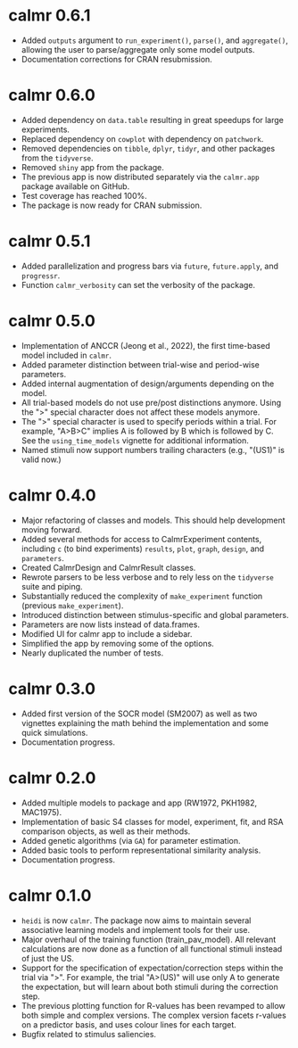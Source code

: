# calmr 0.6.1
* Added `outputs` argument to `run_experiment()`, `parse()`, and `aggregate()`, allowing the user to parse/aggregate only some model outputs.
* Documentation corrections for CRAN resubmission.

# calmr 0.6.0
* Added dependency on `data.table` resulting in great speedups for large experiments.
* Replaced dependency on `cowplot` with dependency on `patchwork`.
* Removed dependencies on `tibble`, `dplyr`, `tidyr`, and other packages from the `tidyverse`.
* Removed `shiny` app from the package.
* The previous app is now distributed separately via the `calmr.app` package available on GitHub.
* Test coverage has reached 100%.
* The package is now ready for CRAN submission.

# calmr 0.5.1
* Added parallelization and progress bars via `future`, `future.apply`, and `progressr`.
* Function `calmr_verbosity` can set the verbosity of the package.

# calmr 0.5.0
* Implementation of ANCCR (Jeong et al., 2022), the first time-based model included in `calmr`.
* Added parameter distinction between trial-wise and period-wise parameters.
* Added internal augmentation of design/arguments depending on the model.
* All trial-based models do not use pre/post distinctions anymore. Using the ">" special character does not affect these models anymore.
* The ">" special character is used to specify periods within a trial. For example, "A>B>C" implies A is followed by B which is followed by C. See the `using_time_models` vignette for additional information.
* Named stimuli now support numbers trailing characters (e.g., "(US1)" is valid now.)

# calmr 0.4.0
* Major refactoring of classes and models. This should help development moving forward.
* Added several methods for access to CalmrExperiment contents, including `c` (to bind experiments) `results`, `plot`, `graph`, `design`, and `parameters`.
* Created CalmrDesign and CalmrResult classes. 
* Rewrote parsers to be less verbose and to rely less on the `tidyverse` suite and piping.
* Substantially reduced the complexity of `make_experiment` function (previous `make_experiment`).
* Introduced distinction between stimulus-specific and global parameters.
* Parameters are now lists instead of data.frames.
* Modified UI for calmr app to include a sidebar. 
* Simplified the app by removing some of the options.
* Nearly duplicated the number of tests.

# calmr 0.3.0

* Added first version of the SOCR model (SM2007) as well as two vignettes explaining the math behind the implementation and some quick simulations.
* Documentation progress.

# calmr 0.2.0

* Added multiple models to package and app (RW1972, PKH1982, MAC1975).
* Implementation of basic S4 classes for model, experiment, fit, and RSA comparison objects, as well as their methods.
* Added genetic algorithms (via `GA`) for parameter estimation.
* Added basic tools to perform representational similarity analysis.
* Documentation progress.

# calmr 0.1.0

* `heidi` is now `calmr`. The package now aims to maintain several associative learning models and implement tools for their use.
* Major overhaul of the training function (train_pav_model). All relevant calculations are now done as a function of all functional stimuli instead of just the US.
* Support for the specification of expectation/correction steps within the trial via ">". For example, the trial "A>(US)" will use only A to generate the expectation, but will learn about both stimuli during the correction step.
* The previous plotting function for R-values has been revamped to allow both simple and complex versions. The complex version facets r-values on a predictor basis, and uses colour lines for each target.
* Bugfix related to stimulus saliencies.
